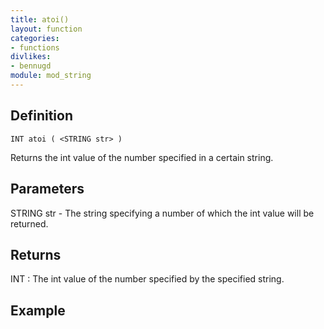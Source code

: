 ```yaml
---
title: atoi()
layout: function
categories:
- functions
divlikes:
- bennugd
module: mod_string
---
```


## Definition

    INT atoi ( <STRING str> )

Returns the int value of the number specified in a certain string.

## Parameters

STRING str - The string specifying a number of which the int value will be returned.

## Returns

INT : The int value of the number specified by the specified string.

## Example
